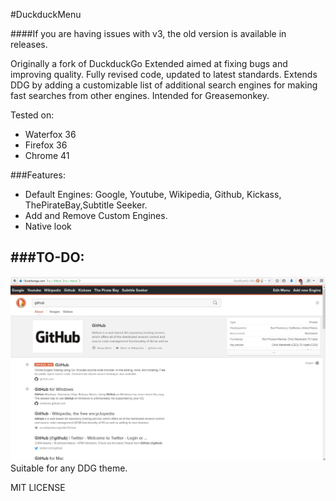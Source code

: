 #DuckduckMenu

####If you are having issues with v3, the old version is available in releases.

Originally a fork of DuckduckGo Extended aimed at fixing bugs and improving quality.
Fully revised code, updated to latest standards.
Extends DDG by adding a customizable list of additional search engines for making fast searches from other engines.
Intended for Greasemonkey.

Tested on:
- Waterfox 36
- Firefox 36
- Chrome 41

###Features:
- Default Engines: Google, Youtube, Wikipedia, Github, Kickass, ThePirateBay,Subtitle Seeker.
- Add and Remove Custom Engines.
- Native look

###TO-DO:
-

![ddm](https://raw.githubusercontent.com/Jguer/DuckduckGo-Mextended/master/resources/Sample.jpg "DDM")
Suitable for any DDG theme.

MIT LICENSE
